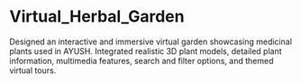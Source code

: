 # Virtual_Herbal_Garden
Designed an interactive and immersive virtual garden showcasing medicinal plants used in AYUSH. Integrated realistic 3D plant models, detailed plant information, multimedia features, search and filter options, and themed virtual  tours. 
